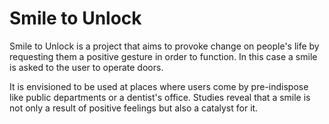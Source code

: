 Smile to Unlock
===============

Smile to Unlock is a project that aims to provoke change on people's life by requesting them a positive gesture in order to function. In this case a smile is asked to the user to operate doors.

It is envisioned to be used at places where users come by pre-indispose like public departments or a dentist's office.
Studies reveal that a smile is not only a result of positive feelings but also a catalyst for it. 
